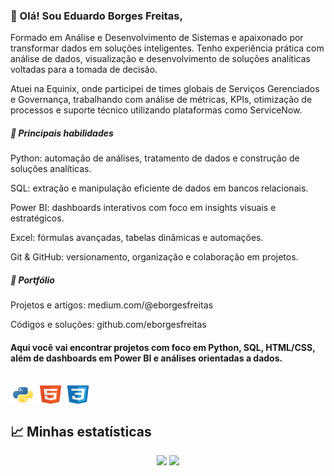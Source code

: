 ###  👋 Olá! Sou Eduardo Borges Freitas, 

<div>
Formado em Análise e Desenvolvimento de Sistemas e apaixonado por transformar dados em soluções inteligentes. Tenho experiência prática com análise de dados, visualização e desenvolvimento de soluções analíticas voltadas para a tomada de decisão.

Atuei na Equinix, onde participei de times globais de Serviços Gerenciados e Governança, trabalhando com análise de métricas, KPIs, otimização de processos e suporte técnico utilizando plataformas como ServiceNow.

##### 🧠 Principais habilidades
Python: automação de análises, tratamento de dados e construção de soluções analíticas.

SQL: extração e manipulação eficiente de dados em bancos relacionais.

Power BI: dashboards interativos com foco em insights visuais e estratégicos.

Excel: fórmulas avançadas, tabelas dinâmicas e automações.

Git & GitHub: versionamento, organização e colaboração em projetos.

##### 📁 Portfólio
Projetos e artigos: medium.com/@eborgesfreitas

Códigos e soluções: github.com/eborgesfreitas

</div>

#### Aqui você vai encontrar projetos com foco em Python, SQL, HTML/CSS, além de dashboards em Power BI e análises orientadas a dados.
<div style="display: inline_block"><br>
  <img align="center" alt="Rafa-Python" height="30" width="40" src="https://raw.githubusercontent.com/devicons/devicon/master/icons/python/python-original.svg">
  <img align="center" alt="Rafa-HTML" height="30" width="40" src="https://raw.githubusercontent.com/devicons/devicon/master/icons/html5/html5-original.svg">
  <img align="center" alt="Rafa-CSS" height="30" width="40" src="https://raw.githubusercontent.com/devicons/devicon/master/icons/css3/css3-original.svg">
</div>

## :chart_with_upwards_trend: Minhas estatísticas

 <div align='center'>
  <img height="160em" src="https://github-readme-stats-git-masterrstaa-rickstaa.vercel.app/api?username=eborgesfreitas&show_icons=true&theme=blue-green&include_all_commits=true&count_private=true"/>
  <img height="160em" src="https://github-readme-stats-git-masterrstaa-rickstaa.vercel.app/api/top-langs/?username=eborgesfreitas&layout=compact&langs_count=7&theme=blue-green"/>
</div>
